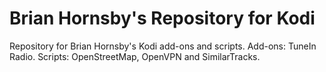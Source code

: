 # Brian Hornsby's Repository for Kodi
Repository for Brian Hornsby's Kodi add-ons and scripts. 
Add-ons: TuneIn Radio. 
Scripts: OpenStreetMap, OpenVPN and SimilarTracks.